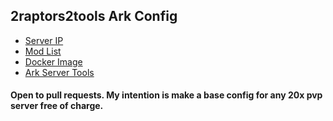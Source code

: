 ## 2raptors2tools Ark Config

- [Server IP](https://arkservers.net/server/139.99.210.123:27015)
- [Mod List](https://steamcommunity.com/sharedfiles/filedetails/?id=2889182283)
- [Docker Image](https://github.com/Hermsi1337/docker-ark-server)
- [Ark Server Tools](https://github.com/arkmanager/ark-server-tools)

#### Open to pull requests. My intention is make a base config for any 20x pvp server free of charge.
